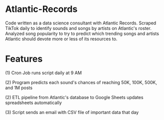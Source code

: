 # Atlantic-Records
Code written as a data science consultant with Atlantic Records. Scraped TikTok daily to identify sounds and songs by artists on Atlantic's roster. Analyzed song popularity to try to predict which trending songs and artists Atlantic should devote more or less of its resources to.

# Features

(1) Cron Job runs script daily at 9 AM

(2) Program predicts each sound's chances of reaching 50K, 100K, 500K, and 1M posts

(2) ETL pipeline from Atlantic's database to Google Sheets updates spreadsheets automatically

(3) Script sends an email with CSV file of important data that day

